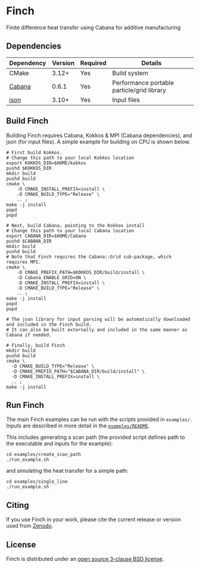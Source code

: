 # Finch

Finite difference heat transfer using Cabana for additive manufacturing

## Dependencies

|Dependency | Version  | Required | Details|
|---------- | -------  |--------  |------- |
|CMake      | 3.12+    | Yes      | Build system
|[Cabana](https://github.com/ECP-copa/Cabana) | 0.6.1  | Yes | Performance portable particle/grid library
|[json](https://github.com/nlohmann/json)     | 3.10+   | Yes | Input files


## Build Finch
Building Finch requires Cabana, Kokkos & MPI (Cabana dependencies), and json (for input files). A simple example for building on CPU is shown below.

```
# First build Kokkos.
# Change this path to your local Kokkos location
export KOKKOS_DIR=$HOME/kokkos
pushd $KOKKOS_DIR
mkdir build
pushd build
cmake \
    -D CMAKE_INSTALL_PREFIX=install \
    -D CMAKE_BUILD_TYPE="Release" \
    .. ;
make -j install
popd
popd

# Next, build Cabana, pointing to the Kokkos install
# Change this path to your local Cabana location
export CABANA_DIR=$HOME/Cabana
pushd $CABANA_DIR
mkdir build
pushd build
# Note that Finch requires the Cabana::Grid sub-package, which requires MPI.
cmake \
    -D CMAKE_PREFIX_PATH=$KOKKOS_DIR/build/install \
    -D Cabana_ENABLE_GRID=ON \
    -D CMAKE_INSTALL_PREFIX=install \
    -D CMAKE_BUILD_TYPE="Release" \
    .. ;
make -j install
popd
popd

# The json library for input parsing will be automatically downloaded and included in the Finch build. 
# It can also be built externally and included in the same manner as Cabana if needed.

# Finally, build Finch
mkdir build
pushd build
cmake \
  -D CMAKE_BUILD_TYPE="Release" \
  -D CMAKE_PREFIX_PATH="$CABANA_DIR/build/install" \
  -D CMAKE_INSTALL_PREFIX=install \
  .. ;
make -j install
```

## Run Finch

The main Finch examples can be run with the scripts provided in `examples/`. Inputs are described in more detail in the [`examples/README`](examples/README.md).

This includes generating a scan path (the provided script defines path to the executable and inputs for the example):
```
cd examples/create_scan_path
./run_example.sh
```

and simulating the heat transfer for a simple path:
```
cd examples/single_line
./run_example.sh
```

## Citing

If you use Finch in your work, please cite the current release or version used from [Zenodo](https://zenodo.org/doi/10.5281/zenodo.10698939).

## License

Finch is distributed under an [open source 3-clause BSD license](LICENSE).

